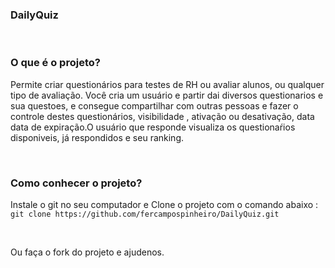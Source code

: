 <b><h3>DailyQuiz</h3></b> <br>
<h3><strong>O que é o projeto?</strong></h3>
<p>Permite criar questionários para testes de RH ou avaliar alunos, ou qualquer tipo de avaliação. Você cria um usuário e partir dai diversos questionarios e sua questoes, e consegue compartilhar com outras pessoas e fazer o controle destes questionários, visibilidade , ativação ou desativação, data data de expiração.O usuário que responde visualiza os questionaŕios disponiveis, já respondidos e seu ranking.</p><br>
<h3><strong>Como conhecer o projeto?</strong></h3>
<p>Instale o git no seu computador e Clone o projeto com o comando abaixo  : <br>
<code>git clone https://github.com/fercampospinheiro/DailyQuiz.git</code></p>
<br>
<p>Ou faça o fork do projeto e ajudenos.</p>
